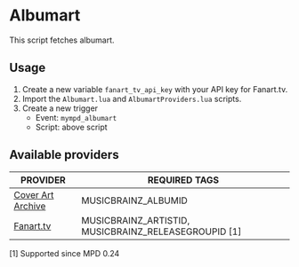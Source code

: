 # Albumart

This script fetches albumart.

## Usage

1. Create a new variable `fanart_tv_api_key` with your API key for Fanart.tv.
2. Import the `Albumart.lua` and `AlbumartProviders.lua` scripts.
3. Create a new trigger
    - Event: `mympd_albumart`
    - Script: above script

## Available providers

| PROVIDER | REQUIRED TAGS |
| -------- | ------------- |
| [Cover Art Archive](https://coverartarchive.org/) | MUSICBRAINZ_ALBUMID |
| [Fanart.tv](https://fanart.tv/) | MUSICBRAINZ_ARTISTID, MUSICBRAINZ_RELEASEGROUPID [1] |

[1] Supported since MPD 0.24
